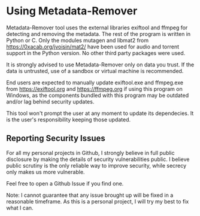 # Using Metadata-Remover 

Metadata-Remover tool uses the external libraries exiftool and ffmpeg for detecting and removing the metadata. The rest of the program is written in Python or C. Only the modules mutagen and libmat2 from https://0xacab.org/jvoisin/mat2/ have been used for audio and torrent support in the Python version.
No other third party packages were used.

It is strongly advised to use Metadata-Remover only on data you trust. If the data is untrusted, use of a sandbox or virtual machine is 
recommended.

End users are expected to manually update exiftool.exe and ffmpeg.exe from https://exiftool.org and https://ffmpeg.org if using this program on Windows, as the components bundled with this program may be outdated and/or lag behind security updates.

This tool won't prompt the user at any moment to update its dependecies. It is the user's responsibility keeping those updated.

## Reporting Security Issues

For all my personal projects in Github, I strongly believe in full public disclosure by making the details of security vulnerabilities public.
I believe public scrutiny is the only reliable way to improve security, while secrecy only makes us more vulnerable.

Feel free to open a Github Issue if you find one. 

Note: I cannot guarantee that any issue brought up will be fixed in a reasonable timeframe. As this is a personal project, I will try my best to fix what I can.
